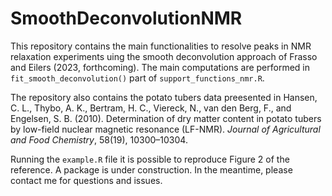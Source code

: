 # SmoothDeconvolutionNMR
This repository contains the main functionalities to resolve peaks in NMR relaxation experiments uing the smooth deconvolution approach of Frasso and Eilers (2023, forthcoming).
The main computations are performed in `fit_smooth_deconvolution()` part of `support_functions_nmr.R`.

The repository also contains the potato tubers data preesented in Hansen, C. L., Thybo, A. K., Bertram, H. C., Viereck, N., van den Berg, F., and Engelsen, S. B. (2010). 
Determination of dry matter content in potato tubers by low-field nuclear magnetic resonance (LF-NMR). _Journal of Agricultural and Food Chemistry_, 58(19), 10300–10304.

Running the `example.R` file it is possible to reproduce Figure 2 of the reference.
A package is under construction. In the meantime, please contact me for questions and issues.
